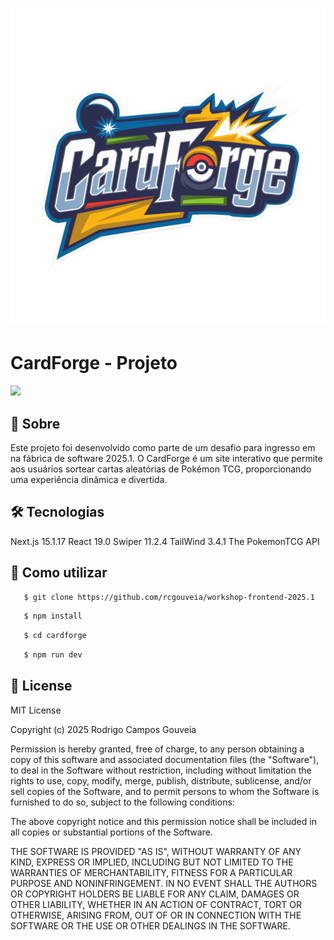 <h1>
    <img src="public/assets/logo-cardforge.png">
    <h1>CardForge - Projeto</h1>
</h1>

<img src="public/assets/Peek 01-03-2025 23-42.gif" width="1000px">


## 📕 Sobre
Este projeto foi desenvolvido como parte de um desafio para ingresso em na fábrica de software 2025.1. O CardForge é um site interativo que permite aos usuários sortear cartas aleatórias de Pokémon TCG, proporcionando uma experiência dinâmica e divertida.

## 🛠 Tecnologias
Next.js 15.1.17
React 19.0
Swiper 11.2.4
TailWind 3.4.1
The PokemonTCG API

## 📝 Como utilizar
```bash
   $ git clone https://github.com/rcgouveia/workshop-frontend-2025.1
```
```bash
   $ npm install
```
```bash
   $ cd cardforge
```
```bash
   $ npm run dev 
```

## 🧾 License
MIT License

Copyright (c) 2025 Rodrigo Campos Gouveia

Permission is hereby granted, free of charge, to any person obtaining a copy
of this software and associated documentation files (the "Software"), to deal
in the Software without restriction, including without limitation the rights
to use, copy, modify, merge, publish, distribute, sublicense, and/or sell
copies of the Software, and to permit persons to whom the Software is
furnished to do so, subject to the following conditions:

The above copyright notice and this permission notice shall be included in all
copies or substantial portions of the Software.

THE SOFTWARE IS PROVIDED "AS IS", WITHOUT WARRANTY OF ANY KIND, EXPRESS OR
IMPLIED, INCLUDING BUT NOT LIMITED TO THE WARRANTIES OF MERCHANTABILITY,
FITNESS FOR A PARTICULAR PURPOSE AND NONINFRINGEMENT. IN NO EVENT SHALL THE
AUTHORS OR COPYRIGHT HOLDERS BE LIABLE FOR ANY CLAIM, DAMAGES OR OTHER
LIABILITY, WHETHER IN AN ACTION OF CONTRACT, TORT OR OTHERWISE, ARISING FROM,
OUT OF OR IN CONNECTION WITH THE SOFTWARE OR THE USE OR OTHER DEALINGS IN
THE SOFTWARE.
